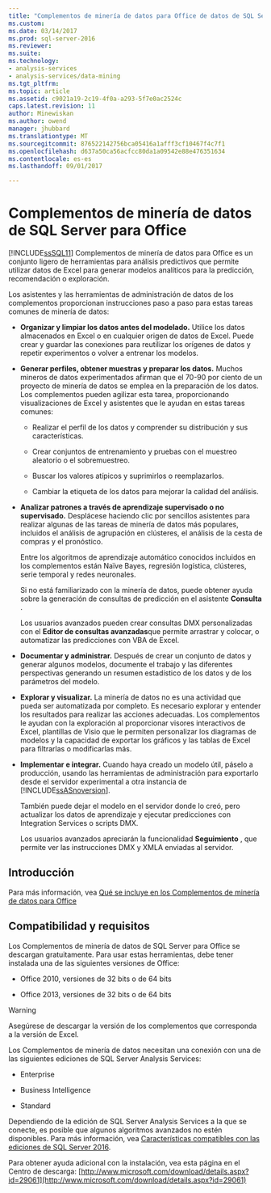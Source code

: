 ```yaml
---
title: "Complementos de minería de datos para Office de datos de SQL Server | Documentos de Microsoft"
ms.custom: 
ms.date: 03/14/2017
ms.prod: sql-server-2016
ms.reviewer: 
ms.suite: 
ms.technology:
- analysis-services
- analysis-services/data-mining
ms.tgt_pltfrm: 
ms.topic: article
ms.assetid: c9021a19-2c19-4f0a-a293-5f7e0ac2524c
caps.latest.revision: 11
author: Minewiskan
ms.author: owend
manager: jhubbard
ms.translationtype: MT
ms.sourcegitcommit: 876522142756bca05416a1afff3cf10467f4c7f1
ms.openlocfilehash: d637a50ca56acfcc80da1a09542e88e476351634
ms.contentlocale: es-es
ms.lasthandoff: 09/01/2017

---
```

# <a name="sql-server-data-mining-add-ins-for-office"></a>Complementos de minería de datos de SQL Server para Office
  [!INCLUDE[ssSQL11](../../includes/sssql11-md.md)] Complementos de minería de datos para Office es un conjunto ligero de herramientas para análisis predictivos que permite utilizar datos de Excel para generar modelos analíticos para la predicción, recomendación o exploración.  
  
 Los asistentes y las herramientas de administración de datos de los complementos proporcionan instrucciones paso a paso para estas tareas comunes de minería de datos:  
  
-   **Organizar y limpiar los datos antes del modelado.** Utilice los datos almacenados en Excel o en cualquier origen de datos de Excel. Puede crear y guardar las conexiones para reutilizar los orígenes de datos y repetir experimentos o volver a entrenar los modelos.  
  
-   **Generar perfiles, obtener muestras y preparar los datos.** Muchos mineros de datos experimentados afirman que el 70-90 por ciento de un proyecto de minería de datos se emplea en la preparación de los datos. Los complementos pueden agilizar esta tarea, proporcionando visualizaciones de Excel y asistentes que le ayudan en estas tareas comunes:  
  
    -   Realizar el perfil de los datos y comprender su distribución y sus características.  
  
    -   Crear conjuntos de entrenamiento y pruebas con el muestreo aleatorio o el sobremuestreo.  
  
    -   Buscar los valores atípicos y suprimirlos o reemplazarlos.  
  
    -   Cambiar la etiqueta de los datos para mejorar la calidad del análisis.  
  
-   **Analizar patrones a través de aprendizaje supervisado o no supervisado.** Desplácese haciendo clic por sencillos asistentes para realizar algunas de las tareas de minería de datos más populares, incluidos el análisis de agrupación en clústeres, el análisis de la cesta de compras y el pronóstico.  
  
     Entre los algoritmos de aprendizaje automático conocidos incluidos en los complementos están Naïve Bayes, regresión logística, clústeres, serie temporal y redes neuronales.  
  
     Si no está familiarizado con la minería de datos, puede obtener ayuda sobre la generación de consultas de predicción en el asistente **Consulta** .  
  
     Los usuarios avanzados pueden crear consultas DMX personalizadas con el **Editor de consultas avanzadas**que permite arrastrar y colocar, o automatizar las predicciones con VBA de Excel.  
  
-   **Documentar y administrar.** Después de crear un conjunto de datos y generar algunos modelos, documente el trabajo y las diferentes perspectivas generando un resumen estadístico de los datos y de los parámetros del modelo.  
  
-   **Explorar y visualizar.** La minería de datos no es una actividad que pueda ser automatizada por completo. Es necesario explorar y entender los resultados para realizar las acciones adecuadas. Los complementos le ayudan con la exploración al proporcionar visores interactivos de Excel, plantillas de Visio que le permiten personalizar los diagramas de modelos y la capacidad de exportar los gráficos y las tablas de Excel para filtrarlas o modificarlas más.  
  
-   **Implementar e integrar.** Cuando haya creado un modelo útil, páselo a producción, usando las herramientas de administración para exportarlo desde el servidor experimental a otra instancia de [!INCLUDE[ssASnoversion](../../includes/ssasnoversion-md.md)].  
  
     También puede dejar el modelo en el servidor donde lo creó, pero actualizar los datos de aprendizaje y ejecutar predicciones con Integration Services o scripts DMX.  
  
     Los usuarios avanzados apreciarán la funcionalidad **Seguimiento** , que permite ver las instrucciones DMX y XMLA enviadas al servidor.  
  
## <a name="getting-started"></a>Introducción  
 Para más información, vea [Qué se incluye en los Complementos de minería de datos para Office](http://go.microsoft.com/fwlink/p/?LinkId=616849)  
  
## <a name="support-and-requirements"></a>Compatibilidad y requisitos  
 Los Complementos de minería de datos de SQL Server para Office se descargan gratuitamente. Para usar estas herramientas, debe tener instalada una de las siguientes versiones de Office:  
  
-   Office 2010, versiones de 32 bits o de 64 bits  
  
-   Office 2013, versiones de 32 bits o de 64 bits  
  
> [!WARNING]  
>  Asegúrese de descargar la versión de los complementos que corresponda a la versión de Excel.  
  
 Los Complementos de minería de datos necesitan una conexión con una de las siguientes ediciones de SQL Server Analysis Services:  
  
-   Enterprise  
  
-   Business Intelligence  
  
-   Standard  
  
 Dependiendo de la edición de SQL Server Analysis Services a la que se conecte, es posible que algunos algoritmos avanzados no estén disponibles. Para más información, vea [Características compatibles con las ediciones de SQL Server 2016](../../analysis-services/analysis-services-features-supported-by-the-editions-of-sql-server-2016.md).  
  
 Para obtener ayuda adicional con la instalación, vea esta página en el Centro de descarga: [http://www.microsoft.com/download/details.aspx?id=29061](http://www.microsoft.com/download/details.aspx?id=29061)  
  
  
